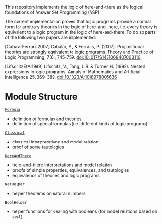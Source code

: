 This repository implements the logic of here-and-there as the logical foundations of Answer Set Programming (ASP).

The current implementation proves that logic programs provide a normal form for arbitrary theories in the logic of here-and-there, i.e. every theory is equivalent to a logic program in the logic of here-and-there.
To do so parts of the following two papers are implemented:

\[CabalarFerraris2007\]
Cabalar, P., & Ferraris, P. (2007). Propositional theories are strongly equivalent to logic programs. Theory and Practice of Logic Programming, 7(6), 745-759. [doi:10.1017/S1471068407003110](https://doi.org/10.1017/S1471068407003110)

\[LifschitzEtAl1999\]
Lifschitz, V., Tang, L.R. & Turner, H. (1999). Nested expressions in logic programs. Annals of Mathematics and Artificial Intelligence 25, 369–389. [doi:10.1023/A:1018978005636](https://doi.org/10.1023/A:1018978005636)

# Module Structure
[`Formula`](Formula/Formula.md)
- definition of formulas and theories
- definition of special formulas (i.e. different kinds of logic programs)

[`Classical`](Classical/Classical.md)
- classical interpretations and model relation
- proof of some tautologies

[`HereAndThere`](HereAndThere/HereAndThere.md)
- here-and-there interpretations and model relation
- proofs of simple properties, equivalences, and tautologies
- equivalence of theories and logic programs

`NatHelper`
- helper theorems on natural numbers

`BoolHelper`
- helper functions for dealing with booleans (for model relations based on `eval`)
